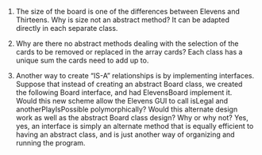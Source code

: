 1. The size of the board is one of the differences between Elevens and Thirteens. Why is size not an abstract method?
It can be adapted directly in each separate class.

2. Why are there no abstract methods dealing with the selection of the cards to be removed or replaced in the array cards?
Each class has a unique sum the cards need to add up to.

3. Another way to create “IS-A” relationships is by implementing interfaces. Suppose that instead of creating an abstract Board class, we created the following Board interface, and had ElevensBoard implement it. Would this new scheme allow the Elevens GUI to call isLegal and anotherPlayIsPossible polymorphically? Would this alternate design work as well as the abstract Board class design? Why or why not?
Yes, yes, an interface is simply an alternate method that is equally efficient to having an abstract class, and is just another way of organizing and running the program.
